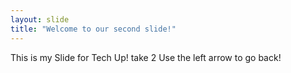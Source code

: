 ```yaml
---
layout: slide
title: "Welcome to our second slide!"
---
```

This is my Slide for Tech Up! take 2
Use the left arrow to go back!
